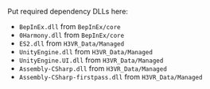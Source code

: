 Put required dependency DLLs here:

* `BepInEx.dll` from `BepInEx/core`
* `0Harmony.dll` from `BepInEx/core`
* `ES2.dll` from `H3VR_Data/Managed`
* `UnityEngine.dll` from `H3VR_Data/Managed`
* `UnityEngine.UI.dll` from `H3VR_Data/Managed`
* `Assembly-CSharp.dll` from `H3VR_Data/Managed`
* `Assembly-CSharp-firstpass.dll` from `H3VR_Data/Managed`